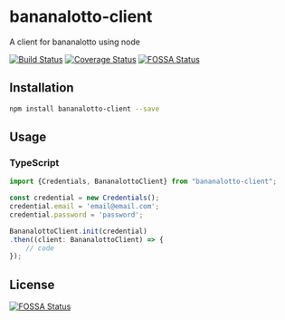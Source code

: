 # bananalotto-client
A client for bananalotto using node

[![Build Status](https://travis-ci.org/rem42/bananalotto-client.svg?branch=master)](https://travis-ci.org/rem42/bananalotto-client)
[![Coverage Status](https://coveralls.io/repos/github/rem42/bananalotto-client/badge.svg?branch=master)](https://coveralls.io/github/rem42/bananalotto-client?branch=master)
[![FOSSA Status](https://app.fossa.io/api/projects/git%2Bgithub.com%2Frem42%2Fbananalotto-client.svg?type=shield)](https://app.fossa.io/projects/git%2Bgithub.com%2Frem42%2Fbananalotto-client?ref=badge_shield)

## Installation 
```sh
npm install bananalotto-client --save
```
## Usage
### TypeScript
```typescript
import {Credentials, BananalottoClient} from "bananalotto-client";

const credential = new Credentials();
credential.email = 'email@email.com';
credential.password = 'password';

BananalottoClient.init(credential)
.then((client: BananalottoClient) => {
    // code
});
```


## License
[![FOSSA Status](https://app.fossa.io/api/projects/git%2Bgithub.com%2Frem42%2Fbananalotto-client.svg?type=large)](https://app.fossa.io/projects/git%2Bgithub.com%2Frem42%2Fbananalotto-client?ref=badge_large)